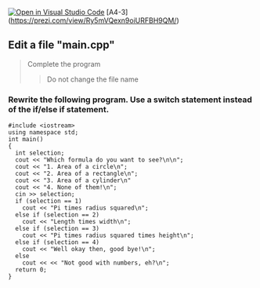 [![Open in Visual Studio Code](https://classroom.github.com/assets/open-in-vscode-c66648af7eb3fe8bc4f294546bfd86ef473780cde1dea487d3c4ff354943c9ae.svg)](https://classroom.github.com/online_ide?assignment_repo_id=8795973&assignment_repo_type=AssignmentRepo)
[A4-3] (https://prezi.com/view/Ry5mVQexn9oiURFBH9QM/)

<!--
## ![A6-1](https://nimbus-screenshots.s3.amazonaws.com/s/31c59c7c689afb721fa60bf9522d57bc.png) -->

## Edit a file "main.cpp"

> Complete the program
>
> > Do not change the file name


### Rewrite the following program. Use a switch statement instead of the if/else if statement.
```
#include <iostream>
using namespace std;
int main()
{
  int selection;
  cout << "Which formula do you want to see?\n\n";
  cout << "1. Area of a circle\n";
  cout << "2. Area of a rectangle\n";
  cout << "3. Area of a cylinder\n"
  cout << "4. None of them!\n";
  cin >> selection;
  if (selection == 1)
    cout << "Pi times radius squared\n";
  else if (selection == 2)
    cout << "Length times width\n";
  else if (selection == 3)
    cout << "Pi times radius squared times height\n";
  else if (selection == 4)
    cout << "Well okay then, good bye!\n";
  else
    cout << << "Not good with numbers, eh?\n";
  return 0;
}
```

